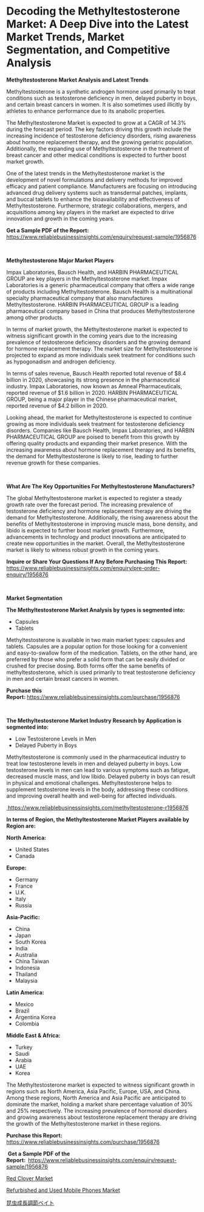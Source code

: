 <p><h1>Decoding the Methyltestosterone Market: A Deep Dive into the Latest Market Trends, Market Segmentation, and Competitive Analysis</h1></p><p><strong>Methyltestosterone Market Analysis and Latest Trends</strong></p>
<p><p>Methyltestosterone is a synthetic androgen hormone used primarily to treat conditions such as testosterone deficiency in men, delayed puberty in boys, and certain breast cancers in women. It is also sometimes used illicitly by athletes to enhance performance due to its anabolic properties.</p><p>The Methyltestosterone Market is expected to grow at a CAGR of 14.3% during the forecast period. The key factors driving this growth include the increasing incidence of testosterone deficiency disorders, rising awareness about hormone replacement therapy, and the growing geriatric population. Additionally, the expanding use of Methyltestosterone in the treatment of breast cancer and other medical conditions is expected to further boost market growth.</p><p>One of the latest trends in the Methyltestosterone market is the development of novel formulations and delivery methods for improved efficacy and patient compliance. Manufacturers are focusing on introducing advanced drug delivery systems such as transdermal patches, implants, and buccal tablets to enhance the bioavailability and effectiveness of Methyltestosterone. Furthermore, strategic collaborations, mergers, and acquisitions among key players in the market are expected to drive innovation and growth in the coming years.</p></p>
<p><strong>Get a Sample PDF of the Report:&nbsp;</strong> <a href="https://www.reliablebusinessinsights.com/enquiry/request-sample/1956876">https://www.reliablebusinessinsights.com/enquiry/request-sample/1956876</a></p>
<p>&nbsp;</p>
<p><strong>Methyltestosterone Major Market Players</strong></p>
<p><p>Impax Laboratories, Bausch Health, and HARBIN PHARMACEUTICAL GROUP are key players in the Methyltestosterone market. Impax Laboratories is a generic pharmaceutical company that offers a wide range of products including Methyltestosterone. Bausch Health is a multinational specialty pharmaceutical company that also manufactures Methyltestosterone. HARBIN PHARMACEUTICAL GROUP is a leading pharmaceutical company based in China that produces Methyltestosterone among other products.</p><p>In terms of market growth, the Methyltestosterone market is expected to witness significant growth in the coming years due to the increasing prevalence of testosterone deficiency disorders and the growing demand for hormone replacement therapy. The market size for Methyltestosterone is projected to expand as more individuals seek treatment for conditions such as hypogonadism and androgen deficiency.</p><p>In terms of sales revenue, Bausch Health reported total revenue of $8.4 billion in 2020, showcasing its strong presence in the pharmaceutical industry. Impax Laboratories, now known as Amneal Pharmaceuticals, reported revenue of $1.6 billion in 2020. HARBIN PHARMACEUTICAL GROUP, being a major player in the Chinese pharmaceutical market, reported revenue of $4.2 billion in 2020.</p><p>Looking ahead, the market for Methyltestosterone is expected to continue growing as more individuals seek treatment for testosterone deficiency disorders. Companies like Bausch Health, Impax Laboratories, and HARBIN PHARMACEUTICAL GROUP are poised to benefit from this growth by offering quality products and expanding their market presence. With the increasing awareness about hormone replacement therapy and its benefits, the demand for Methyltestosterone is likely to rise, leading to further revenue growth for these companies.</p></p>
<p>&nbsp;</p>
<p><strong>What Are The Key Opportunities For Methyltestosterone Manufacturers?</strong></p>
<p><p>The global Methyltestosterone market is expected to register a steady growth rate over the forecast period. The increasing prevalence of testosterone deficiency and hormone replacement therapy are driving the demand for Methyltestosterone. Additionally, the rising awareness about the benefits of Methyltestosterone in improving muscle mass, bone density, and libido is expected to further boost market growth. Furthermore, advancements in technology and product innovations are anticipated to create new opportunities in the market. Overall, the Methyltestosterone market is likely to witness robust growth in the coming years.</p></p>
<p><strong>Inquire or Share Your Questions If Any Before Purchasing This Report:</strong> <a href="https://www.reliablebusinessinsights.com/enquiry/pre-order-enquiry/1956876">https://www.reliablebusinessinsights.com/enquiry/pre-order-enquiry/1956876</a></p>
<p>&nbsp;</p>
<p><strong>Market Segmentation</strong></p>
<p><strong>The Methyltestosterone Market Analysis by types is segmented into:</strong></p>
<p><ul><li>Capsules</li><li>Tablets</li></ul></p>
<p><p>Methyltestosterone is available in two main market types: capsules and tablets. Capsules are a popular option for those looking for a convenient and easy-to-swallow form of the medication. Tablets, on the other hand, are preferred by those who prefer a solid form that can be easily divided or crushed for precise dosing. Both forms offer the same benefits of methyltestosterone, which is used primarily to treat testosterone deficiency in men and certain breast cancers in women.</p></p>
<p><strong>Purchase this Report:&nbsp;</strong><a href="https://www.reliablebusinessinsights.com/purchase/1956876">https://www.reliablebusinessinsights.com/purchase/1956876</a></p>
<p>&nbsp;</p>
<p><strong>The Methyltestosterone Market Industry Research by Application is segmented into:</strong></p>
<p><ul><li>Low Testosterone Levels in Men</li><li>Delayed Puberty in Boys</li></ul></p>
<p><p>Methyltestosterone is commonly used in the pharmaceutical industry to treat low testosterone levels in men and delayed puberty in boys. Low testosterone levels in men can lead to various symptoms such as fatigue, decreased muscle mass, and low libido. Delayed puberty in boys can result in physical and emotional challenges. Methyltestosterone helps to supplement testosterone levels in the body, addressing these conditions and improving overall health and well-being for affected individuals.</p></p>
<p><a href="https://www.reliablebusinessinsights.com/methyltestosterone-r1956876">&nbsp;https://www.reliablebusinessinsights.com/methyltestosterone-r1956876</a></p>
<p><strong>In terms of Region, the Methyltestosterone Market Players available by Region are:</strong></p>
<p>
    <p> <strong> North America: </strong>
        <ul>
            <li>United States</li>
            <li>Canada</li>
        </ul>
        </p> 
    <p> <strong> Europe: </strong>
        <ul>
            <li>Germany</li>
            <li>France</li>
            <li>U.K.</li>
            <li>Italy</li>
            <li>Russia</li>
        </ul>
        </p> 
    <p> <strong> Asia-Pacific: </strong>
        <ul>
            <li>China</li>
            <li>Japan</li>
            <li>South Korea</li>
            <li>India</li>
            <li>Australia</li>
            <li>China Taiwan</li>
            <li>Indonesia</li>
            <li>Thailand</li>
            <li>Malaysia</li>
        </ul>
        </p> 
    <p> <strong> Latin America: </strong>
        <ul>
            <li>Mexico</li>
            <li>Brazil</li>
            <li>Argentina Korea</li>
            <li>Colombia</li>
        </ul>
        </p> 
    <p> <strong> Middle East & Africa: </strong>
        <ul>
            <li>Turkey</li>
            <li>Saudi</li>
            <li>Arabia</li>
            <li>UAE</li>
            <li>Korea</li>
        </ul>
    </p>
    </p>
<p><p>The Methyltestosterone market is expected to witness significant growth in regions such as North America, Asia Pacific, Europe, USA, and China. Among these regions, North America and Asia Pacific are anticipated to dominate the market, holding a market share percentage valuation of 30% and 25% respectively. The increasing prevalence of hormonal disorders and growing awareness about testosterone replacement therapy are driving the growth of the Methyltestosterone market in these regions.</p></p>
<p><strong>Purchase this Report: </strong><a href="https://www.reliablebusinessinsights.com/purchase/1956876">https://www.reliablebusinessinsights.com/purchase/1956876</a></p>
<p>&nbsp;<strong>Get a Sample PDF of the Report:&nbsp;&nbsp;</strong><a href="https://www.reliablebusinessinsights.com/enquiry/request-sample/1956876">https://www.reliablebusinessinsights.com/enquiry/request-sample/1956876</a></p>
<p><strong></strong></p>
<p><p><a href="https://github.com/mdhefjumiah/Market-Research-Report-List-1/blob/main/red-clover-market.md">Red Clover Market</a></p><p><a href="https://github.com/nusratjahan12006/Market-Research-Report-List-1/blob/main/refurbished-and-used-mobile-phones-market.md">Refurbished and Used Mobile Phones Market</a></p><p><a href="https://github.com/KaydenJohns1964/Market-Research-Report-List-2/blob/main/5469456177963.md">昆虫成長調節ベイト</a></p></p>